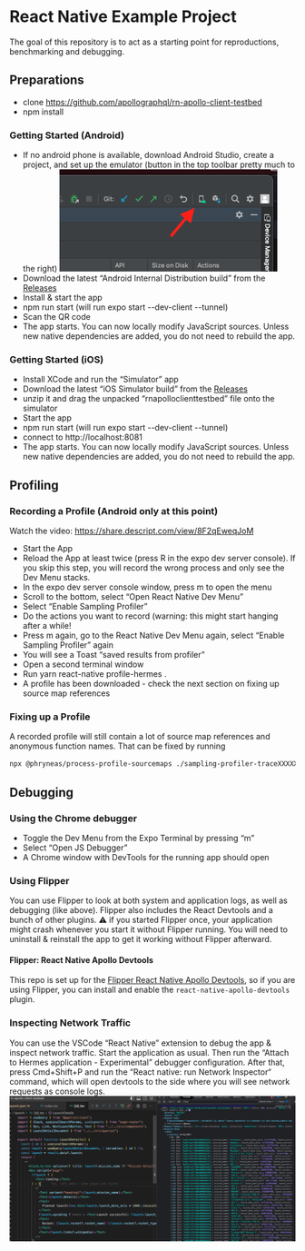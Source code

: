 # React Native Example Project

The goal of this repository is to act as a starting point for reproductions, benchmarking and debugging.

## Preparations

* clone https://github.com/apollographql/rn-apollo-client-testbed
* npm install

### Getting Started (Android)

* If no android phone is available, download Android Studio, create a project, and set up the emulator (button in the top toolbar pretty much to the right)
  ![an image showing the "Emulators" button](./assets/readme/emulator.png)
* Download the latest “Android Internal Distribution build” from the [Releases](https://github.com/apollographql/rn-apollo-client-testbed/releases)
* Install & start the app
* npm run start (will run expo start --dev-client --tunnel)
* Scan the QR code
* The app starts. You can now locally modify JavaScript sources. Unless new native dependencies are added, you do not need to rebuild the app.

### Getting Started (iOS)

* Install XCode and run the “Simulator” app
* Download the latest “iOS Simulator build” from the [Releases](https://github.com/apollographql/rn-apollo-client-testbed/releases)
* unzip it and drag the unpacked “rnapolloclienttestbed” file onto the simulator
* Start the app
* npm run start  (will run expo start --dev-client --tunnel)
* connect to http://localhost:8081
* The app starts. You can now locally modify JavaScript sources. Unless new native dependencies are added, you do not need to rebuild the app.


## Profiling

### Recording a Profile (Android only at this point)

Watch the video: https://share.descript.com/view/8F2qEweqJoM 

* Start the App
* Reload the App at least twice (press R in the expo dev server console). 
    If you skip this step, you will record the wrong process and only see the Dev Menu stacks.
* In the expo dev server console window, press m to open the menu
* Scroll to the bottom, select “Open React Native Dev Menu”
* Select “Enable Sampling Profiler”
* Do the actions you want to record (warning: this might start hanging after a while!
* Press m again, go to the React Native Dev Menu again, select “Enable Sampling Profiler” again
* You will see a Toast “saved results from profiler”
* Open a second terminal window
* Run yarn react-native profile-hermes . 
* A profile has been downloaded - check the next section on fixing up source map references

### Fixing up a Profile

A recorded profile will still contain a lot of source map references and anonymous function names.
That can be fixed by running
```sh
npx @phryneas/process-profile-sourcemaps ./sampling-profiler-traceXXXXXXXXXXXXXXXXXXX-converted.json ./sampling-profiler-traceXXXXXXXXXXXXXXXXXXX-converted-fixed.json
```

## Debugging

### Using the Chrome debugger

* Toggle the Dev Menu from the Expo Terminal by pressing “m”
* Select “Open JS Debugger”
* A Chrome window with DevTools for the running app should open

### Using Flipper

You can use Flipper to look at both system and application logs, as well as debugging (like above). Flipper also includes the React Devtools and a bunch of other plugins.
⚠️ if you started Flipper once, your application might crash whenever you start it without Flipper running. You will need to uninstall & reinstall the app to get it working without Flipper afterward.

#### Flipper: React Native Apollo Devtools

This repo is set up for the [Flipper React Native Apollo Devtools](https://github.com/razorpay/react-native-apollo-devtools), so if you are using Flipper, you can install and enable the `react-native-apollo-devtools` plugin.

### Inspecting Network Traffic

You can use the VSCode “React Native” extension to debug the app & inspect network traffic.
Start the application as usual. Then run the “Attach to Hermes application - Experimental” debugger configuration.
After that, press Cmd+Shift+P and run the “React native: run Network Inspector“ command, which will open devtools to the side where you will see network requests as console logs.
![a screenshot of the network monitor](./assets/readme/network-monitor.png)